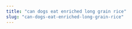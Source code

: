 ```yaml
---
title: "can dogs eat enriched long grain rice"
slug: "can-dogs-eat-enriched-long-grain-rice"
---
```


